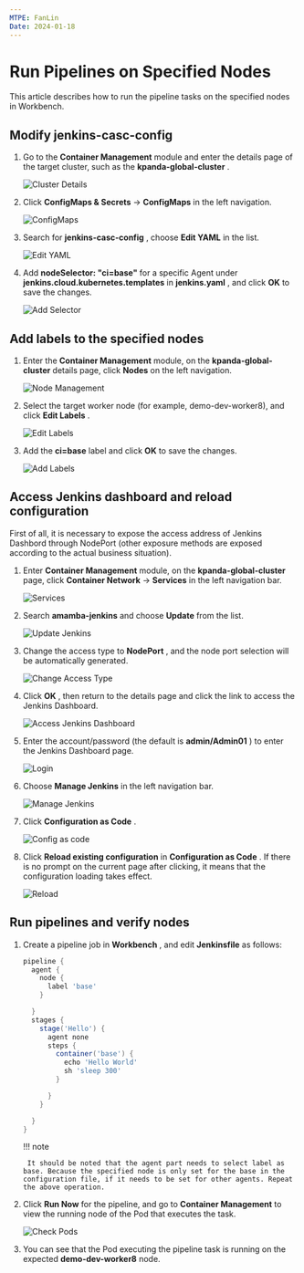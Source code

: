 ```yaml
---
MTPE: FanLin
Date: 2024-01-18
---
```


# Run Pipelines on Specified Nodes

This article describes how to run the pipeline tasks on the specified nodes in Workbench.

## Modify jenkins-casc-config

1. Go to the __Container Management__ module and enter the details page of the target cluster, such as the __kpanda-global-cluster__ .

    ![Cluster Details](../images/pipeline-node01.png)

2. Click __ConfigMaps & Secrets__ -> __ConfigMaps__ in the left navigation.

    ![ConfigMaps](../images/pipeline-node02.png)

3. Search for __jenkins-casc-config__ , choose __Edit YAML__ in the list.

    ![Edit YAML](../images/pipeline-node03.png)

4. Add __nodeSelector: "ci=base"__ for a specific Agent under __jenkins.cloud.kubernetes.templates__ in __jenkins.yaml__ , and click __OK__ to save the changes.

    ![Add Selector](../images/pipeline-node04.png)

## Add labels to the specified nodes

1. Enter the __Container Management__ module, on the __kpanda-global-cluster__ details page, click __Nodes__ on the left navigation.

    ![Node Management](../images/pipeline-node05.png)

2. Select the target worker node (for example, demo-dev-worker8), and click __Edit Labels__ .

    ![Edit Labels](../images/pipeline-node06.png)

3. Add the __ci=base__ label and click __OK__ to save the changes.

    ![Add Labels](../images/pipeline-node07.png)

## Access Jenkins dashboard and reload configuration

First of all, it is necessary to expose the access address of Jenkins Dashbord through NodePort (other exposure methods are exposed according to the actual business situation).

1. Enter __Container Management__ module, on the __kpanda-global-cluster__ page, click __Container Network__ -> __Services__ in the left navigation bar.

    ![Services](../images/pipeline-node08.png)

2. Search __amamba-jenkins__ and choose __Update__ from the list.

    ![Update Jenkins](../images/pipeline-node09.png)

3. Change the access type to __NodePort__ , and the node port selection will be automatically generated.

    ![Change Access Type](../images/pipeline-node10.png)

4. Click __OK__ , then return to the details page and click the link to access the Jenkins Dashboard.

    ![Access Jenkins Dashboard](../images/pipeline-node11.png)

5. Enter the account/password (the default is __admin/Admin01__ ) to enter the Jenkins Dashboard page.

    ![Login](../images/pipeline-node12.png)

6. Choose __Manage Jenkins__ in the left navigation bar.

    ![Manage Jenkins](https://docs.daocloud.io/daocloud-docs-images/docs/amamba/images/pipeline-node13.png)

7. Click __Configuration as Code__ .

    ![Config as code](https://docs.daocloud.io/daocloud-docs-images/docs/amamba/images/pipeline-node14.png)

8. Click __Reload existing configuration__ in __Configuration as Code__ . If there is no prompt on the current page after clicking, it means that the configuration loading takes effect.

    ![Reload](https://docs.daocloud.io/daocloud-docs-images/docs/amamba/images/pipeline-node15.png)

## Run pipelines and verify nodes

1. Create a pipeline job in __Workbench__ , and edit __Jenkinsfile__ as follows:

    ```groovy        
    pipeline {
      agent {
        node {
          label 'base'
        }

      }
      stages {
        stage('Hello') {
          agent none
          steps {
            container('base') {
              echo 'Hello World'
              sh 'sleep 300'
            }

          }
        }

      }
    }
    ```

    !!! note

        It should be noted that the agent part needs to select label as base. Because the specified node is only set for the base in the configuration file, if it needs to be set for other agents. Repeat the above operation.

1. Click __Run Now__ for the pipeline, and go to __Container Management__ to view the running node of the Pod that executes the task.

    ![Check Pods](../images/pipeline-node16.png)

1. You can see that the Pod executing the pipeline task is running on the expected __demo-dev-worker8__ node.
